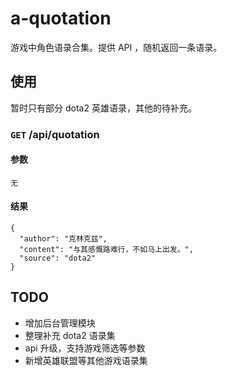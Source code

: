 # a-quotation
游戏中角色语录合集。提供 API ，随机返回一条语录。

## 使用
暂时只有部分 dota2 英雄语录，其他的待补充。

### `GET` /api/quotation

#### **参数**

```
无
```

#### **结果**

```
{
  "author": "克林克兹",
  "content": "与其感慨路难行，不如马上出发。",
  "source": "dota2"
}
```

## TODO
* 增加后台管理模块
* 整理补充 dota2 语录集
* api 升级，支持游戏筛选等参数
* 新增英雄联盟等其他游戏语录集
